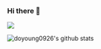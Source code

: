 ### Hi there 👋

<!--
**doyoung0926/doyoung0926** is a ✨ _special_ ✨ repository because its `README.md` (this file) appears on your GitHub profile.

Here are some ideas to get you started:

- 🔭 I’m currently working on ...
- 🌱 I’m currently learning ...
- 👯 I’m looking to collaborate on ...
- 🤔 I’m looking for help with ...
- 💬 Ask me about ...
- 📫 How to reach me: ...
- 😄 Pronouns: ...
- ⚡ Fun fact: ...
-->
 <img src="https://img.shields.io/badge/Python-3776AB?style=flat&logo=Python&logoColor=white"/>
 
 
![doyoung0926's github stats](https://github-readme-stats.vercel.app/api?username=doyoung0926&show_icons=true)
